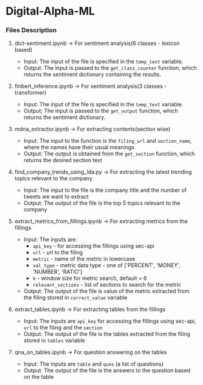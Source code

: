 # Digital-Alpha-ML


### Files Description

1. dict-sentiment.ipynb  -> For sentiment analysis(6 classes - lexicon based)

    - Input: The input of the file is specified in the `temp_text` variable. 
    - Output: The input is passed to the `get_class_counter` function, which returns the sentiment dictionary containing the results.


2. finbert_inference.ipynb -> For sentiment analysis(3 classes - transformer)

    - Input: The input of the file is specified in the `temp_text` variable.
    - Output; The input is passed to the `get_output` function, which returns the sentiment dictionary.


3. mdna_extractor.ipynb -> For extracting contents(section wise)

    - Input: The input to the function is the `filing_url` and `section_name`, where the names have their usual meanings
    - Output: The output is obtained from the `get_section` function, which returns the desired section text


4. find_company_trends_using_lda.py -> For extracting the latest trending topics relevant to the company

    - Input: The input to the file is the company title and the number of tweets we want to extract
    - Output: The output of the file is the top 5 topics relevant to the company


5. extract_metrics_from_fillings.ipynb -> For extracting metrics from the fillings

    - Input: The inputs are:
        * `api_key` - for accessing the fillings using sec-api
        * `url` - url to the filing
        * `metric` - name of the metric in lowercase
        * `val_type` - metric data type - one of ['PERCENT', 'MONEY', 'NUMBER', 'RATIO']
        * `k` - window size for metric search, default = 6
        * `relevant_sections` - list of sections to search for the metric
    - Output: The output of the file is value of the metric extracted from the filing stored in `correct_value` variable


6. extract_tables.ipynb -> For extracting tables from the fillings

    - Input: The inputs are `api_key` for accessing the fillings using sec-api, `url` to the filing and the `section`
    - Output: The output of the file is the tables extracted from the filing stored in `tables` variable


7. qna_on_tables.ipynb -> For question answering on the tables

    - Input: The inputs are `table` and `ques` (a list of questions)
    - Output: The output of the file is the answers to the question based on the table